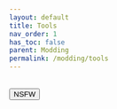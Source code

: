 ```yaml
---
layout: default
title: Tools
nav_order: 1
has_toc: false
parent: Modding
permalink: /modding/tools
---
```


<!-- 
{: .note }
> {: .opaque }
> 
>
> 
-->

<!-- ////////////////////////////////////////////////////////////////////////////////////////////////////////////////////// -->
<br />
<a href="/modding/tools/nsfw">
<button type="button" name="button" class="btn">NSFW</button></a>
<br />
<!-- ////////////////////////////////////////////////////////////////////////////////////////////////////////////////////// -->